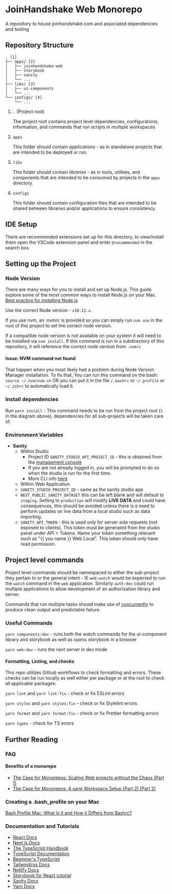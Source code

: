 # JoinHandshake Web Monorepo

A repository to house joinhandshake.com and associated dependencies and tooling

## Repository Structure

```
. [1]
├── apps/ [2]
│   ├── joinhandshake-web
│   ├── storybook
│   ├── sanity
│   └── ...
├── libs/ [3]
│   ├── ui-components
│   └── ...
└── configs/ [4]
    └── ...
```

1. `.` (Project root)

   The project root contains project level dependencies, configurations, information, and commands that run scripts in multiple workspaces

1. `apps`

   This folder should contain _applications_ - as in standalone projects that are intended to be deployed or run.

1. `libs`

   This folder should contain _libraries_ - as in tools, utilities, and components that are intended to be consumed by projects in the `apps` directory.

1. `configs`

   This folder should contain configuration files that are intended to be shared between libraries and/or applications to ensure consistency.

## IDE Setup

There are recommended extensions set up for this directory, to view/install them open the VSCode extension panel and enter `@recommended` in the search box.

## Setting up the Project

### Node Version

There are many ways for you to install and set up Node.js. This guide explore some of the most common ways to install Node.js on your Mac.
[Best practice for installing Node.js](https://www.nodejsdesignpatterns.com/blog/5-ways-to-install-node-js/)

Use the correct Node version - `v18.12.x`.

If you use nvm, an .nvmrc is provided so you can simply run `nvm use` in the root of this project to set the correct node version.

If a compatible node version is not available on your system it will need to be installed via `nvm install`. If this command is run in a subdirectory of this repository, it will reference the correct node version from `.nvmrc`

#### Issue: NVM command not found

That happen when you most likely had a problem during Node Version Manager installation.
To fix that, You can run this command on the bash:
`source ~/.nvm/nvm.sh`
OR you can put it in the file `/.bashrc` or `~/.profile` or `~/.zshrc` to automatically load it.

### Install dependencies

Run `yarn install` - This command needs to be run from the project root (`1` in the diagram above), dependencies for all sub-projects will be taken care of.

### Environment Variables

- **Sanity**
  - Within Studio
    - Project ID `SANITY_STUDIO_API_PROJECT_ID` - this is obtained from the [management console](https://manage.sanity.io)
    - If you are not already logged in, you will be prompted to do so when the studio is run for the first time.
    - More CLI info [here](https://www.sanity.io/docs/getting-started-with-sanity-cli)
  - Within Web Application
   -  `SANITY_STUDIO_PROJECT_ID` - same as the sanity studio app
   - `NEXT_PUBLIC_SANITY_DATASET` this can be left blank and will default to `staging`. Setting to `production` will modify **LIVE DATA** and could have consequences, this should be avoided unless there is a need to perform updates on live data from a local studio such as data importing.
   - `SANITY_API_TOKEN` - this is used only for server side requests (not exposed to clients). This token must be generated from the studio panel under API > Tokens. Name your token something relevant such as "{{ you name }} Web Local". This token should _only_ have read permission.

## Project level commands

Project level commands should be namespaced to either the sub-project they pertain to or the general intent - IE `web:watch` would be expected to run the `watch` command in the `web` application. Similarly `auth:dev` could run multiple applications to allow development of an authorization library and server.

Commands that run multiple tasks should make use of [concurrently](https://https://www.npmjs.com/package/concurrently) to produce clean output and predictable failure.

### Useful Commands

`yarn components:dev` - runs both the watch commands for the ui-component library and storybook as well as opens storybook in a browser

`yarn web:dev` - runs the next server in dev mode

#### Formatting, Linting, and checks

This repo utilizes Github workflows to check formatting and errors. These checks can be run locally as well either per package or at the root to check all applicable packages:

`yarn lint` and `yarn lint:fix` - check or fix ESLint errors

`yarn styles` and `yarn styles:fix` - check or fix Stylelint errors

`yarn format` and `yarn format:fix` - check or fix Prettier formatting errors

`yarn types` - check for TS errors

## Further Reading

### FAQ

#### Benefits of a monorepo

- [The Case for Monorepos: Scaling Web projects without the Chaos (Part 1)](https://medium.com/@jankohofmann/the-case-for-monorepos-scaling-web-projects-without-the-chaos-part-1-3467cb917617)
- [The Case for Monorepos: A sane Workspace Setup (Part 2) (Part 2)](https://medium.com/@jankohofmann/the-case-for-monorepos-a-sane-workspace-setup-part-2-34dcf3fde651)

### Creating a .bash_profile on your Mac

[Bash Profile Mac: What Is it and How it Differs from Bashrc?](https://iboysoft.com/wiki/bash-profile-mac.html)

### Documentation and Tutorials

- [React Docs](https://beta.reactjs.org/)
- [Next.js Docs](https://nextjs.org/docs)
- [The TypeScript Handbook](https://www.typescriptlang.org/docs/handbook/intro.html)
- [TypeScript Documentation](https://www.typescriptlang.org/docs/)
- [Beginner's TypeScript](https://www.totaltypescript.com/tutorials/beginners-typescript)
- [Tailwindcss Docs](https://tailwindcss.com/docs/installation)
- [Netlify Docs](https://docs.netlify.com/?_ga=2.110316357.1125744747.1670650699-840960282.1670650699)
- [Storybook for React tutorial](https://storybook.js.org/tutorials/intro-to-storybook/react/en/get-started/)
- [Sanity Docs](https://www.sanity.io/docs)
- [Yarn Docs](https://classic.yarnpkg.com/lang/en/docs/)
